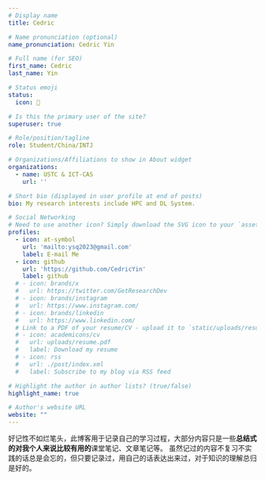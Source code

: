 ```yaml
---
# Display name
title: Cedric

# Name pronunciation (optional)
name_pronunciation: Cedric Yin

# Full name (for SEO)
first_name: Cedric
last_name: Yin

# Status emoji
status:
  icon: 🫡

# Is this the primary user of the site?
superuser: true

# Role/position/tagline
role: Student/China/INTJ

# Organizations/Affiliations to show in About widget
organizations:
  - name: USTC & ICT-CAS
    url: ''

# Short bio (displayed in user profile at end of posts)
bio: My research interests include HPC and DL System.

# Social Networking
# Need to use another icon? Simply download the SVG icon to your `assets/media/icons/` folder.
profiles:
  - icon: at-symbol
    url: 'mailto:ysq2023@gmail.com'
    label: E-mail Me
  - icon: github
    url: 'https://github.com/CedricYin'
    label: github
  # - icon: brands/x
  #   url: https://twitter.com/GetResearchDev
  # - icon: brands/instagram
  #   url: https://www.instagram.com/
  # - icon: brands/linkedin
  #   url: https://www.linkedin.com/
  # Link to a PDF of your resume/CV - upload it to `static/uploads/resume.pdf`
  # - icon: academicons/cv
  #   url: uploads/resume.pdf
  #   label: Download my resume
  # - icon: rss
  #   url: ./post/index.xml
  #   label: Subscribe to my blog via RSS feed

# Highlight the author in author lists? (true/false)
highlight_name: true

# Author's website URL
website: ""
---
```


好记性不如烂笔头，此博客用于记录自己的学习过程，大部分内容只是一些**总结式的对我个人来说比较有用的**课堂笔记、文章笔记等。
虽然记过的内容不复习不实践的话总是会忘的，但只要记录过，用自己的话表达出来过，对于知识的理解总归是好的。
